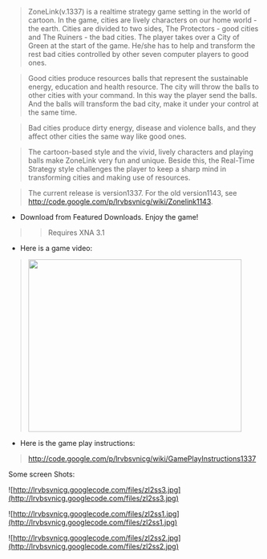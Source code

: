 > ZoneLink(v.1337) is a realtime strategy game setting in the world of cartoon. In the game, cities are lively characters on our home world - the earth. Cities are divided to two sides, The Protectors - good cities and The Ruiners - the bad cities. The player takes over a City of Green at the start of the game. He/she has to help and transform the rest bad cities controlled by other seven computer players to good ones.

> Good cities produce resources balls that represent the sustainable energy, education and health resource. The city will throw the balls to other cities with your command. In this way the player send the balls. And the balls will transform the bad city, make it under your control at the same time.

> Bad cities produce dirty energy, disease and violence balls, and they affect other cities the same way like good ones.

> The cartoon-based style and the vivid, lively characters and playing balls make ZoneLink very fun and unique. Beside this, the Real-Time Strategy style challenges the player to keep a sharp mind in transforming cities and making use of resources.

> The current release is version1337. For the old version1143, see http://code.google.com/p/lrvbsvnicg/wiki/Zonelink1143.

  * Download from Featured Downloads. Enjoy the game!
> > Requires XNA 3.1

  * Here is a game video:

> <a href='http://www.youtube.com/watch?feature=player_embedded&v=mKNrB5yeq2c' target='_blank'><img src='http://img.youtube.com/vi/mKNrB5yeq2c/0.jpg' width='425' height=344 /></a>

  * Here is the game play instructions:
> http://code.google.com/p/lrvbsvnicg/wiki/GamePlayInstructions1337

Some screen Shots:

![http://lrvbsvnicg.googlecode.com/files/zl2ss3.jpg](http://lrvbsvnicg.googlecode.com/files/zl2ss3.jpg)

![http://lrvbsvnicg.googlecode.com/files/zl2ss1.jpg](http://lrvbsvnicg.googlecode.com/files/zl2ss1.jpg)

![http://lrvbsvnicg.googlecode.com/files/zl2ss2.jpg](http://lrvbsvnicg.googlecode.com/files/zl2ss2.jpg)



